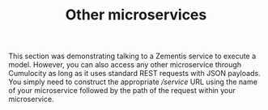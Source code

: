 ﻿---
weight: 60
title: Other microservices
layout: redirect
---

This section was demonstrating talking to a Zementis service to execute a model. However, you can also access any other microservice through Cumulocity as long as it uses standard REST requests with JSON payloads. You simply need to construct the appropriate */service* URL using the name of your microservice followed by the path of the request within your microservice.